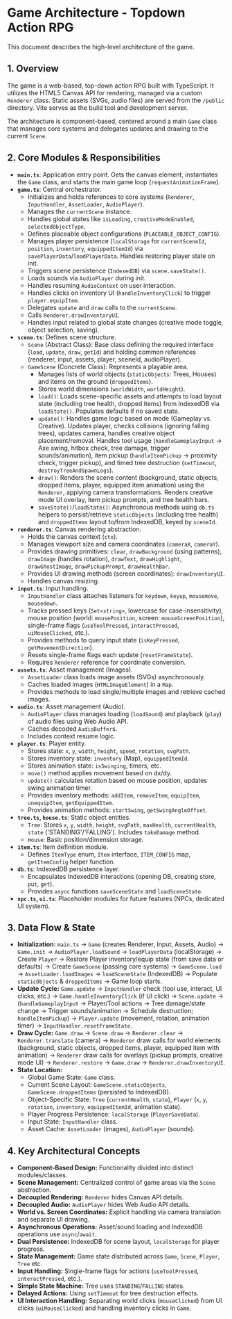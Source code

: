 # Game Architecture - Topdown Action RPG

This document describes the high-level architecture of the game.

## 1. Overview

The game is a web-based, top-down action RPG built with TypeScript. It utilizes the HTML5 Canvas API for rendering, managed via a custom `Renderer` class. Static assets (SVGs, audio files) are served from the `/public` directory. Vite serves as the build tool and development server.

The architecture is component-based, centered around a main `Game` class that manages core systems and delegates updates and drawing to the current `Scene`.

## 2. Core Modules & Responsibilities

*   **`main.ts`**: Application entry point. Gets the canvas element, instantiates the `Game` class, and starts the main game loop (`requestAnimationFrame`).
*   **`game.ts`**: Central orchestrator.
    *   Initializes and holds references to core systems (`Renderer`, `InputHandler`, `AssetLoader`, `AudioPlayer`).
    *   Manages the `currentScene` instance.
    *   Handles global states like `isLoading`, `creativeModeEnabled`, `selectedObjectType`.
    *   Defines placeable object configurations (`PLACEABLE_OBJECT_CONFIG`).
    *   Manages player persistence (`localStorage` for `currentSceneId`, `position`, `inventory`, `equippedItemId`) via `savePlayerData`/`loadPlayerData`. Handles restoring player state on init.
    *   Triggers scene persistence (`IndexedDB`) via `scene.saveState()`.
    *   Loads sounds via `AudioPlayer` during init.
    *   Handles resuming `AudioContext` on user interaction.
    *   Handles clicks on inventory UI (`handleInventoryClick`) to trigger `player.equipItem`.
    *   Delegates `update` and `draw` calls to the `currentScene`.
    *   Calls `Renderer.drawInventoryUI`.
    *   Handles input related to global state changes (creative mode toggle, object selection, saving).
*   **`scene.ts`**: Defines scene structure.
    *   `Scene` (Abstract Class): Base class defining the required interface (`load`, `update`, `draw`, `getId`) and holding common references (renderer, input, assets, player, sceneId, audioPlayer).
    *   `GameScene` (Concrete Class): Represents a playable area.
        *   Manages lists of world objects (`staticObjects`: Trees, Houses) and items on the ground (`droppedItems`).
        *   Stores world dimensions (`worldWidth`, `worldHeight`).
        *   `load()`: Loads scene-specific assets and attempts to load layout state (including tree health, dropped items) from IndexedDB via `loadState()`. Populates defaults if no saved state.
        *   `update()`: Handles game logic based on mode (Gameplay vs. Creative). Updates player, checks collisions (ignoring falling trees), updates camera, handles creative object placement/removal. Handles tool usage (`handleGameplayInput` -> Axe swing, hitbox check, tree damage, trigger sounds/animation), item pickup (`handleItemPickup` -> proximity check, trigger pickup), and timed tree destruction (`setTimeout`, `destroyTreeAndSpawnLogs`).
        *   `draw()`: Renders the scene content (background, static objects, dropped items, player, equipped item animation) using the `Renderer`, applying camera transformations. Renders creative mode UI overlay, item pickup prompts, and tree health bars.
        *   `saveState()`/`loadState()`: Asynchronous methods using `db.ts` helpers to persist/retrieve `staticObjects` (including tree health) and `droppedItems` layout to/from IndexedDB, keyed by `sceneId`.
*   **`renderer.ts`**: Canvas rendering abstraction.
    *   Holds the canvas context (`ctx`).
    *   Manages viewport size and camera coordinates (`cameraX`, `cameraY`).
    *   Provides drawing primitives: `clear`, `drawBackground` (using patterns), `drawImage` (handles rotation), `drawText`, `drawHighlight`, `drawGhostImage`, `drawPickupPrompt`, `drawHealthBar`.
    *   Provides UI drawing methods (screen coordinates): `drawInventoryUI`.
    *   Handles canvas resizing.
*   **`input.ts`**: Input handling.
    *   `InputHandler` class attaches listeners for `keydown`, `keyup`, `mousemove`, `mousedown`.
    *   Tracks pressed keys (`Set<string>`, lowercase for case-insensitivity), mouse position (world: `mousePosition`, screen: `mouseScreenPosition`), single-frame flags (`useToolPressed`, `interactPressed`, `uiMouseClicked`, etc.).
    *   Provides methods to query input state (`isKeyPressed`, `getMovementDirection`).
    *   Resets single-frame flags each update (`resetFrameState`).
    *   Requires `Renderer` reference for coordinate conversion.
*   **`assets.ts`**: Asset management (Images).
    *   `AssetLoader` class loads image assets (SVGs) asynchronously.
    *   Caches loaded images (`HTMLImageElement`) in a `Map`.
    *   Provides methods to load single/multiple images and retrieve cached images.
*   **`audio.ts`**: Asset management (Audio).
    *   `AudioPlayer` class manages loading (`loadSound`) and playback (`play`) of audio files using Web Audio API.
    *   Caches decoded `AudioBuffer`s.
    *   Includes context resume logic.
*   **`player.ts`**: Player entity.
    *   Stores state: `x`, `y`, `width`, `height`, `speed`, `rotation`, `svgPath`.
    *   Stores inventory state: `inventory` (Map), `equippedItemId`.
    *   Stores animation state: `isSwinging`, timers, etc.
    *   `move()` method applies movement based on dx/dy.
    *   `update()` calculates rotation based on mouse position, updates swing animation timer.
    *   Provides inventory methods: `addItem`, `removeItem`, `equipItem`, `unequipItem`, `getEquippedItem`.
    *   Provides animation methods: `startSwing`, `getSwingAngleOffset`.
*   **`tree.ts`, `house.ts`**: Static object entities.
    *   `Tree`: Stores `x`, `y`, `width`, `height`, `svgPath`, `maxHealth`, `currentHealth`, `state` ('STANDING'/'FALLING'). Includes `takeDamage` method.
    *   `House`: Basic position/dimension storage.
*   **`item.ts`**: Item definition module.
    *   Defines `ItemType` enum, `Item` interface, `ITEM_CONFIG` map, `getItemConfig` helper function.
*   **`db.ts`**: IndexedDB persistence layer.
    *   Encapsulates IndexedDB interactions (opening DB, creating store, `put`, `get`).
    *   Provides `async` functions `saveSceneState` and `loadSceneState`.
*   **`npc.ts`, `ui.ts`**: Placeholder modules for future features (NPCs, dedicated UI system).

## 3. Data Flow & State

*   **Initialization:** `main.ts` -> `Game` (creates Renderer, Input, Assets, Audio) -> `Game.init` -> `AudioPlayer.loadSound` -> `loadPlayerData` (localStorage) -> Create `Player` -> Restore Player inventory/equip state (from save data or defaults) -> Create `GameScene` (passing core systems) -> `GameScene.load` -> `AssetLoader.loadImages` -> `loadSceneState` (IndexedDB) -> Populate `staticObjects` & `droppedItems` -> Game loop starts.
*   **Update Cycle:** `Game.update` -> `InputHandler` check (tool use, interact, UI clicks, etc.) -> `Game.handleInventoryClick` (if UI click) -> `Scene.update` -> (`handleGameplayInput` -> Player/Tool actions -> Tree damage/state change -> Trigger sounds/animation -> Schedule destruction; `handleItemPickup`) -> `Player.update` (movement, rotation, animation timer) -> `InputHandler.resetFrameState`.
*   **Draw Cycle:** `Game.draw` -> `Scene.draw` -> `Renderer.clear` -> `Renderer.translate` (camera) -> `Renderer` draw calls for world elements (background, static objects, dropped items, player, equipped item with animation) -> `Renderer` draw calls for overlays (pickup prompts, creative mode UI) -> `Renderer.restore` -> `Game.draw` -> `Renderer.drawInventoryUI`.
*   **State Location:**
    *   Global Game State: `Game` class.
    *   Current Scene Layout: `GameScene.staticObjects`, `GameScene.droppedItems` (persisted to IndexedDB).
    *   Object-Specific State: `Tree` (`currentHealth`, `state`), `Player` (`x`, `y`, `rotation`, `inventory`, `equippedItemId`, animation state).
    *   Player Progress Persistence: `localStorage` (`PlayerSaveData`).
    *   Input State: `InputHandler` class.
    *   Asset Cache: `AssetLoader` (images), `AudioPlayer` (sounds).

## 4. Key Architectural Concepts

*   **Component-Based Design:** Functionality divided into distinct modules/classes.
*   **Scene Management:** Centralized control of game areas via the `Scene` abstraction.
*   **Decoupled Rendering:** `Renderer` hides Canvas API details.
*   **Decoupled Audio:** `AudioPlayer` hides Web Audio API details.
*   **World vs. Screen Coordinates:** Explicit handling via camera translation and separate UI drawing.
*   **Asynchronous Operations:** Asset/sound loading and IndexedDB operations use `async`/`await`.
*   **Dual Persistence:** IndexedDB for scene layout, `localStorage` for player progress.
*   **State Management:** Game state distributed across `Game`, `Scene`, `Player`, `Tree` etc.
*   **Input Handling:** Single-frame flags for actions (`useToolPressed`, `interactPressed`, etc.).
*   **Simple State Machine:** Tree uses `STANDING`/`FALLING` states.
*   **Delayed Actions:** Using `setTimeout` for tree destruction effects.
*   **UI Interaction Handling:** Separating world clicks (`mouseClicked`) from UI clicks (`uiMouseClicked`) and handling inventory clicks in `Game`. 